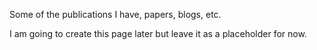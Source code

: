 Some of the publications I have, papers, blogs, etc.

I am going to create this page later but leave it as a placeholder for now.
